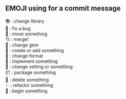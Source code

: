 EMOJI using for a commit message
---
:books: : change library  
:bug: : fix a bug  
:construction_worker: : move something  
:cupid: : merge!  
:gem: : change gem  
:hatching_chick: : create or add something  
:lipstick: : change format  
:maple_leaf: : implement something  
:memo: : change setting or something  
:package: : package something  
:space_invader: : delete something  
:sparkles: : refactor something  
:tada: : begin something  